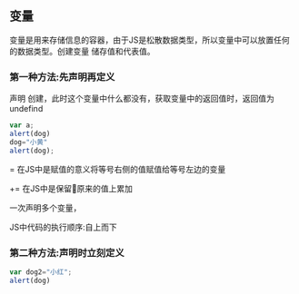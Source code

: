 ## 变量

变量是用来存储信息的容器，由于JS是松散数据类型，所以变量中可以放置任何的数据类型。创建变量 储存值和代表值。

### 第一种方法:先声明再定义
声明 创建，此时这个变量中什么都没有，获取变量中的返回值时，返回值为undefind

```javascript
var a;
alert(dog)
dog="小黄"
alert(dog);
```

= 在JS中是赋值的意义将等号右侧的值赋值给等号左边的变量

+= 在JS中是保留原来的值上累加

一次声明多个变量，

JS中代码的执行顺序:自上而下

### 第二种方法:声明时立刻定义

```javascript
var dog2="小红";
alert(dog)
```
